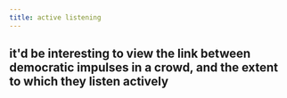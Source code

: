 ```yaml
---
title: active listening
---
```


## it'd be interesting to view the link between democratic impulses in a crowd, and the extent to which they listen actively
